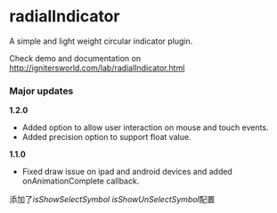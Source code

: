# radialIndicator
A simple and light weight circular indicator plugin.

Check demo and documentation on <a href="http://ignitersworld.com/lab/radialIndicator.html">http://ignitersworld.com/lab/radialIndicator.html</a>

<h3>Major updates</h3>

<strong>1.2.0</strong>
- Added option to allow user interaction on mouse and touch events.
- Added precision option to support float value.

<strong>1.1.0</strong>
- Fixed draw issue on ipad and android devices and added onAnimationComplete callback.

添加了*isShowSelectSymbol* *isShowUnSelectSymbol*配置